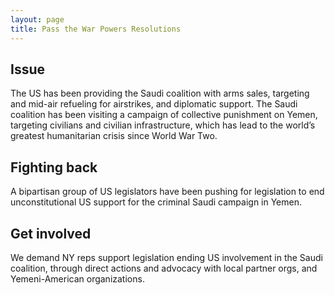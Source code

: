 ```yaml
---
layout: page
title: Pass the War Powers Resolutions
---
```


## Issue

The US has been providing the Saudi coalition with arms sales, targeting and mid-air refueling for airstrikes, and diplomatic support. The Saudi coalition has been visiting a campaign of collective punishment on Yemen, targeting civilians and civilian infrastructure, which has lead to the world’s greatest humanitarian crisis since World War Two.

## Fighting back

A bipartisan group of US legislators have been pushing for legislation to end unconstitutional US support for the criminal Saudi campaign in Yemen.

## Get involved

We demand NY reps support legislation ending US involvement in the Saudi coalition, through direct actions and advocacy with local partner orgs, and Yemeni-American organizations.
